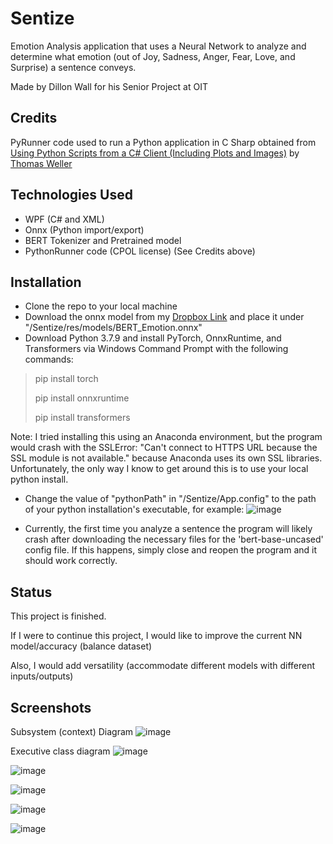 # Sentize
Emotion Analysis application that uses a Neural Network to analyze and determine what emotion (out of Joy, Sadness, Anger, Fear, Love, and Surprise) a sentence conveys.

Made by Dillon Wall for his Senior Project at OIT

## Credits
PyRunner code used to run a Python application in C Sharp obtained from 
[Using Python Scripts from a C# Client (Including Plots and Images)](https://www.codeproject.com/Articles/5165602/Using-Python-Scripts-from-a-Csharp-Client-Includin)
by [Thomas Weller](https://www.codeproject.com/script/Membership/View.aspx?mid=5134831)

## Technologies Used
* WPF (C# and XML)
* Onnx (Python import/export)
* BERT Tokenizer and Pretrained model
* PythonRunner code (CPOL license) (See Credits above)

## Installation
* Clone the repo to your local machine
* Download the onnx model from my [Dropbox Link](https://www.dropbox.com/s/qsc3o1fv47njjhz/BERT_Emotion.onnx?dl=0) and place it under "/Sentize/res/models/BERT_Emotion.onnx"
* Download Python 3.7.9 and install PyTorch, OnnxRuntime, and Transformers via Windows Command Prompt with the following commands:
> pip install torch
> 
> pip install onnxruntime
> 
> pip install transformers

Note: I tried installing this using an Anaconda environment, but the program would crash with the 
SSLError: "Can't connect to HTTPS URL because the SSL module is not available." because Anaconda uses its own SSL libraries. 
Unfortunately, the only way I know to get around this is to use your local python install.

* Change the value of "pythonPath" in "/Sentize/App.config" to the path of your python installation's executable, for example:
![image](https://user-images.githubusercontent.com/49173127/166120747-76e64b9d-cd6e-48dc-a3be-cf0771bef73e.png)

* Currently, the first time you analyze a sentence the program will likely crash after downloading the necessary files for the
'bert-base-uncased' config file. If this happens, simply close and reopen the program and it should work correctly.

## Status
This project is finished.

If I were to continue this project, I would like to improve the current NN model/accuracy (balance dataset)

Also, I would add versatility (accommodate different models with different inputs/outputs)

## Screenshots
Subsystem (context) Diagram
![image](https://user-images.githubusercontent.com/49173127/166392374-26373e3a-c7d3-44a3-9ff8-4fe0bd2e3bab.png)

Executive class diagram
![image](https://user-images.githubusercontent.com/49173127/166392405-dd9b3427-5983-4323-8a21-fcdbe0e8fb28.png)

![image](https://user-images.githubusercontent.com/49173127/166393150-2a19d5c3-5596-4b87-9046-2bff605fe5ac.png)

![image](https://user-images.githubusercontent.com/49173127/166393154-72f88cd2-8f5c-4827-a54c-7f413a2ab76d.png)

![image](https://user-images.githubusercontent.com/49173127/166393156-a46a7f4a-8033-451a-bdac-3d0f86ffaea6.png)

![image](https://user-images.githubusercontent.com/49173127/166393162-b00a3c20-575d-4bf0-8d20-137d3b9d31ad.png)

